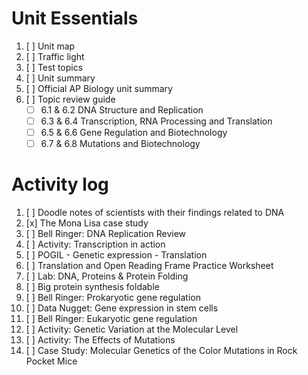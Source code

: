 # Unit Essentials
1. [ ] Unit map
2. [ ] Traffic light
3. [ ] Test topics
4. [ ] Unit summary
5. [ ] Official AP Biology unit summary
6. [ ] Topic review guide  
	- [ ] 6.1 & 6.2 DNA Structure and Replication  
	- [ ] 6.3 & 6.4 Transcription, RNA Processing and Translation  
	- [ ] 6.5 & 6.6 Gene Regulation and Biotechnology  
	- [ ] 6.7 & 6.8 Mutations and Biotechnology

# Activity log
1. [ ] Doodle notes of scientists with their findings related to DNA
2. [x] The Mona Lisa case study
3. [ ] Bell Ringer: DNA Replication Review
4. [ ] Activity: Transcription in action
5. [ ] POGIL - Genetic expression - Translation
6. [ ] Translation and Open Reading Frame Practice Worksheet
7. [ ] Lab: DNA, Proteins & Protein Folding
8. [ ] Big protein synthesis foldable
9. [ ] Bell Ringer: Prokaryotic gene regulation
10. [ ] Data Nugget: Gene expression in stem cells
11. [ ] Bell Ringer: Eukaryotic gene regulation
12. [ ] Activity: Genetic Variation at the Molecular Level
13. [ ] Activity: The Effects of Mutations
14. [ ] Case Study: Molecular Genetics of the Color Mutations in Rock Pocket Mice